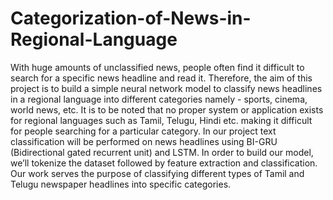 # Categorization-of-News-in-Regional-Language

With huge amounts of unclassified news, people often find it difficult to search for a specific
news headline and read it. Therefore, the aim of this project is to build a simple neural network
model to classify news headlines in a regional language into different categories namely - sports,
cinema, world news, etc. It is to be noted that no proper system or application exists for regional
languages such as Tamil, Telugu, Hindi etc. making it difficult for people searching for a
particular category. In our project text classification will be performed on news headlines using
BI-GRU (Bidirectional gated recurrent unit) and LSTM. In order to build our model, we’ll
tokenize the dataset followed by feature extraction and classification. Our work serves the
purpose of classifying different types of Tamil and Telugu newspaper headlines into specific
categories.
